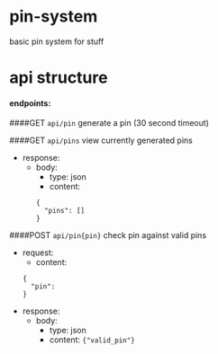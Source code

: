 # pin-system
basic pin system for stuff

# api structure
#### endpoints:
####GET `api/pin`
generate a pin (30 second timeout)

####GET `api/pins`
view currently generated pins
  - response:
    - body:
      - type: json
      - content:
      ```buildoutcfg
      {
        "pins": []
      }
      ```
####POST `api/pin{pin}`
check pin against valid pins
  - request:
    - content:
    ```buildoutcfg
    {
      "pin":
    }
    ```
  - response:
    - body:
      - type: json
      - content: 
        `{"valid_pin"}`
    